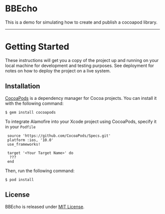 # BBEcho

This is a demo for simulating how to create and publish a cocoapod library.

-----------------

# Getting Started
These instructions will get you a copy of the project up and running on your local machine for development and testing purposes. See deployment for notes on how to deploy the project on a live system.



## Installation

[CocoaPods](https://cocoapods.org) is a dependency manager for Cocoa projects. You can install it with the following command:
 ```
 $ gem install cocoapods
 ```
 
 To integrate Alamofire into your Xcode project using CocoaPods, specify it in your `Podfile`
 ```
  source 'https://github.com/CocoaPods/Specs.git'
  platform :ios, '10.0'
  use_frameworks!

  target '<Your Target Name>' do
   ???
  end
 ```
 
 Then, run the following command:
 ```
 $ pod install
 ```

## License 
 BBEcho is released under [MIT License](https://github.com/mhmdrmdn94/BBToast/blob/master/LICENSE).
